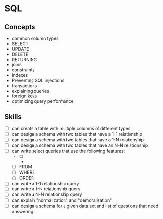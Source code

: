 # SQL

## Concepts

* common column types
* SELECT
* UPDATE
* DELETE
* RETURNING
* joins
* constraints
* indexes
* Preventing SQL injections
* transactions
* explaining queries
* foreign keys
* optimizing query performance


## Skills


- [ ] can create a table with multiple columns of different types
- [ ] can design a schema with two tables that have a 1-1 relationship
- [ ] can design a schema with two tables that have a 1-N relationship
- [ ] can design a schema with two tables that have an N-N relationship
- [ ] can write select queries that use the following features:
  - [ ] *
  - [ ] FROM
  - [ ] WHERE
  - [ ] ORDER
- [ ] can write a 1-1 relationship query
- [ ] can write a 1-N relationship query
- [ ] can write a N-N relationship query
- [ ] can explain "normalization" and "demoralization"
- [ ] can design a schema for a given data set and list of questions that need answering
